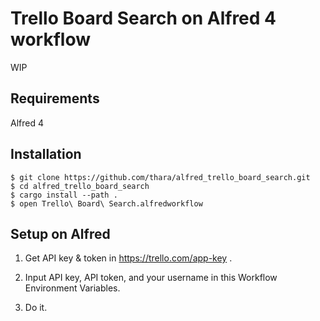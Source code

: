 # Trello Board Search on Alfred 4 workflow

WIP

## Requirements

Alfred 4

## Installation

```
$ git clone https://github.com/thara/alfred_trello_board_search.git
$ cd alfred_trello_board_search
$ cargo install --path .
$ open Trello\ Board\ Search.alfredworkflow
```

## Setup on Alfred

1. Get API key & token in https://trello.com/app-key .

2. Input API key, API token, and your username in this Workflow Environment Variables.

3. Do it.

